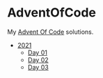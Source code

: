 # AdventOfCode
My [Advent Of Code](https://adventofcode.com/) solutions.

- [2021](./2021)
    - [Day 01](./2021/day01)
    - [Day 02](./2021/day02)
    - [Day 03](./2021/day03)


